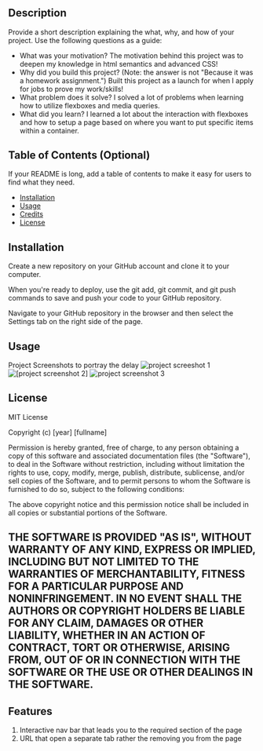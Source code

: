 # <Your-Project-Title>

## Description
Provide a short description explaining the what, why, and how of your project. Use the following questions as a guide:
- What was your motivation? The motivation behind this project was to deepen my knowledge in html semantics and advanced CSS!
- Why did you build this project? (Note: the answer is not "Because it was a homework assignment.") Built this project as a launch for when I apply for jobs to prove my work/skills!
- What problem does it solve? I solved a lot of problems when learning how to utilize flexboxes and media queries.
- What did you learn? I learned a lot about the interaction with flexboxes and how to setup a page based on where you want to put specific items within a container. 

## Table of Contents (Optional)
If your README is long, add a table of contents to make it easy for users to find what they need.
- [Installation](#installation)
- [Usage](#usage)
- [Credits](#credits)
- [License](#license)

## Installation
Create a new repository on your GitHub account and clone it to your computer.

When you're ready to deploy, use the git add, git commit, and git push commands to save and push your code to your GitHub repository.

Navigate to your GitHub repository in the browser and then select the Settings tab on the right side of the page.

## Usage
Project Screenshots to portray the delay 
    ![project screeshot 1](/Assets/Images/ProjectScreenshots/screenshot1)
    ![[project screenshot 2]](/Assets/Images/ProjectScreenshots/screenshot2)
    ![project screenshot 3](/Assets/Images/ProjectScreenshots/screenshot3)


## License
MIT License

Copyright (c) [year] [fullname]

Permission is hereby granted, free of charge, to any person obtaining a copy
of this software and associated documentation files (the "Software"), to deal
in the Software without restriction, including without limitation the rights
to use, copy, modify, merge, publish, distribute, sublicense, and/or sell
copies of the Software, and to permit persons to whom the Software is
furnished to do so, subject to the following conditions:

The above copyright notice and this permission notice shall be included in all
copies or substantial portions of the Software.

THE SOFTWARE IS PROVIDED "AS IS", WITHOUT WARRANTY OF ANY KIND, EXPRESS OR
IMPLIED, INCLUDING BUT NOT LIMITED TO THE WARRANTIES OF MERCHANTABILITY,
FITNESS FOR A PARTICULAR PURPOSE AND NONINFRINGEMENT. IN NO EVENT SHALL THE
AUTHORS OR COPYRIGHT HOLDERS BE LIABLE FOR ANY CLAIM, DAMAGES OR OTHER
LIABILITY, WHETHER IN AN ACTION OF CONTRACT, TORT OR OTHERWISE, ARISING FROM,
OUT OF OR IN CONNECTION WITH THE SOFTWARE OR THE USE OR OTHER DEALINGS IN THE
SOFTWARE.
---


## Features
1. Interactive nav bar that leads you to the required section of the page
2. URL that open a separate tab rather the removing you from the page

